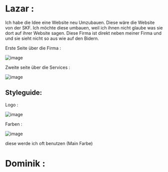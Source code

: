 # Lazar :
Ich habe die Idee eine Website neu Umzubauen. Diese wäre die Website von der SKF. Ich möchte diese umbauen, weil ich ihnen nicht glaube was sie dort auf ihrer Website sagen.
Diese Firma ist direkt neben meiner Firma und und sie sieht nicht so aus wie auf den Bidern.

Erste Seite über die Firma :

![image](https://github.com/user-attachments/assets/46c3fe10-f8f3-46a3-87d4-be0b95058e5f)

Zweite seite über die Services :

![image](https://github.com/user-attachments/assets/5f8bf2bc-ba3a-4e02-89ef-19eb9df396e1)

## Styleguide: 

Logo :

![image](https://github.com/user-attachments/assets/2117ce76-b557-40c2-97f8-169311ff4a58)


Farben : 

![image](https://github.com/user-attachments/assets/c55a7321-cdaa-47de-aec0-a86d5f9bb174)

diese werde ich oft benutzen (Main Farbe)

# Dominik :
